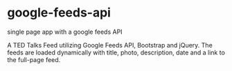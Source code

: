 # google-feeds-api
single page app with a google feeds API

A TED Talks Feed utilizing Google Feeds API, Bootstrap and jQuery. The feeds are loaded dynamically with title, photo, description, date and a link to the full-page feed.
